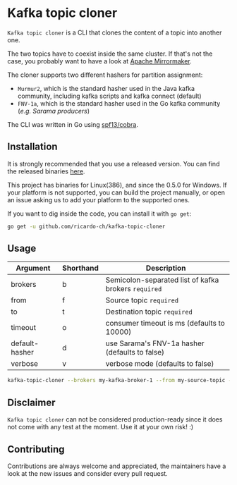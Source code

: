 # Kafka topic cloner
`Kafka topic cloner` is a CLI that clones the content of a topic into another one.

The two topics have to coexist inside the same cluster. If that's not the case, you probably want to have a look at [Apache Mirrormaker](https://docs.confluent.io/current/multi-dc/mirrormaker.html).

The cloner supports two different hashers for partition assignment:
* `Murmur2`, which is the standard hasher used in the Java kafka community, including kafka scripts and kafka connect (default)
* `FNV-1a`, which is the standard hasher used in the Go kafka community (_e.g. Sarama producers_)

The CLI was written in Go using [spf13/cobra](https://github.com/spf13/cobra).

## Installation

It is strongly recommended that you use a released version. You can find the released binaries [here](https://github.com/ricardo-ch/kafka-topic-cloner/releases).

This project has binaries for Linux(386), and since the 0.5.0 for Windows. If your platform is not supported, you can build the project manually, or open an issue asking us to add your platform to the supported ones.

If you want to dig inside the code, you can install it with `go get`:
```sh
go get -u github.com/ricardo-ch/kafka-topic-cloner
```

## Usage

Argument        | Shorthand | Description
-----------     | --------- | -----------
brokers         | b         | Semicolon-separated list of kafka brokers `required`
from            | f         | Source topic `required`
to              | t         | Destination topic `required`
timeout         | o         | consumer timeout is ms (defaults to 10000)
default-hasher  | d         | use Sarama's FNV-1a hasher (defaults to false)
verbose         | v         | verbose mode (defaults to false)


```sh
kafka-topic-cloner --brokers my-kafka-broker-1 --from my-source-topic --to my-target-topic
```

## Disclaimer

`Kafka topic cloner` can not be considered production-ready since it does not come with any test at the moment. Use it at your own risk! :)

## Contributing

Contributions are always welcome and appreciated, the maintainers have a look at the new issues and consider every pull request.